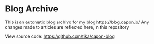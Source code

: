 # Blog Archive

This is an automatic blog archive for my blog https://blog.capon.io/
Any changes made to articles are reflected here, in this repository

View source code: https://github.com/tika/capon-blog
